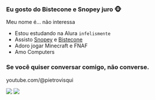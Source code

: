 ### Eu gosto do **Bistecone** e **Snopey** juro 🐵

Meu nome é... não interessa

- Estou estudando na Alura `infelismente`
- Assisto [Snopey](https://www.twitch.tv/snopey_) e [Bistecone](https://www.twitch.tv/bisteconee)
- Adoro jogar Minecraft e FNAF
- Amo Computers

### Se você quiser conversar comigo, **não converse**.

youtube.com/@pietrovisqui

![]([https://media.discordapp.net/attachments/1072688163400716358/1102721052104212532/a_5621cdb633496fa3b46eb0c17f01467c_1.gif?width=414&height=144&ex=66b7e782&is=66b69602&hm=1b24e7d5feff9681f285fdc6125ba6647a5d31f25701bf4573cf03dfc377fe04&](https://media.discordapp.net/attachments/1072688163400716358/1102721052104212532/a_5621cdb633496fa3b46eb0c17f01467c_1.gif?ex=672359c2&is=67220842&hm=35f64844435d6cd39bb37ccd1aa58a5ad1ef4a6940d4f8e7fedc91a4940d4954&width=622&height=217&))
![](https://media1.tenor.com/m/vN52zBYN4KIAAAAd/bistecone-twitch.gif)
